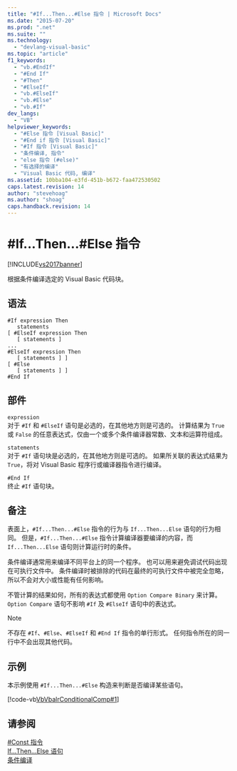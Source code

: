```yaml
---
title: "#If...Then...#Else 指令 | Microsoft Docs"
ms.date: "2015-07-20"
ms.prod: ".net"
ms.suite: ""
ms.technology: 
  - "devlang-visual-basic"
ms.topic: "article"
f1_keywords: 
  - "vb.#EndIf"
  - "#End If"
  - "#Then"
  - "#ElseIf"
  - "vb.#ElseIf"
  - "vb.#Else"
  - "vb.#If"
dev_langs: 
  - "VB"
helpviewer_keywords: 
  - "#Else 指令 [Visual Basic]"
  - "#End if 指令 [Visual Basic]"
  - "#If 指令 [Visual Basic]"
  - "条件编译, 指令"
  - "else 指令 (#else)"
  - "有选择的编译"
  - "Visual Basic 代码, 编译"
ms.assetid: 10bba104-e3fd-451b-b672-faa472530502
caps.latest.revision: 14
author: "stevehoag"
ms.author: "shoag"
caps.handback.revision: 14
---
```

# #If...Then...#Else 指令
[!INCLUDE[vs2017banner](../../../visual-basic/includes/vs2017banner.md)]

根据条件编译选定的 Visual Basic 代码块。  
  
## 语法  
  
```  
#If expression Then  
   statements  
[ #ElseIf expression Then  
   [ statements ]  
...  
#ElseIf expression Then  
   [ statements ] ]  
[ #Else  
   [ statements ] ]  
#End If  
```  
  
## 部件  
 `expression`  
 对于 `#If` 和 `#ElseIf` 语句是必选的，在其他地方则是可选的。  计算结果为 `True` 或 `False` 的任意表达式，仅由一个或多个条件编译器常数、文本和运算符组成。  
  
 `statements`  
 对于 `#If` 语句块是必选的，在其他地方则是可选的。  如果所关联的表达式结果为 `True`，将对 Visual Basic 程序行或编译器指令进行编译。  
  
 `#End If`  
 终止 `#If` 语句块。  
  
## 备注  
 表面上，`#If...Then...#Else` 指令的行为与 `If...Then...Else` 语句的行为相同。  但是，`#If...Then...#Else` 指令计算编译器要编译的内容，而 `If...Then...Else` 语句则计算运行时的条件。  
  
 条件编译通常用来编译不同平台上的同一个程序。  也可以用来避免调试代码出现在可执行文件中。  条件编译时被排除的代码在最终的可执行文件中被完全忽略，所以不会对大小或性能有任何影响。  
  
 不管计算的结果如何，所有的表达式都使用 `Option Compare Binary` 来计算。  `Option Compare` 语句不影响 `#If` 及 `#ElseIf` 语句中的表达式。  
  
> [!NOTE]
>  不存在 `#If`、`#Else`、`#ElseIf` 和 `#End If` 指令的单行形式。  任何指令所在的同一行中不会出现其他代码。  
  
## 示例  
 本示例使用 `#If...Then...#Else` 构造来判断是否编译某些语句。  
  
 [!code-vb[VbVbalrConditionalComp#1](../../../visual-basic/language-reference/directives/codesnippet/VisualBasic/if-then-else-directives_1.vb)]  
  
## 请参阅  
 [\#Const 指令](../../../visual-basic/language-reference/directives/const-directive.md)   
 [If...Then...Else 语句](../../../visual-basic/language-reference/statements/if-then-else-statement.md)   
 [条件编译](../../../visual-basic/programming-guide/program-structure/conditional-compilation.md)